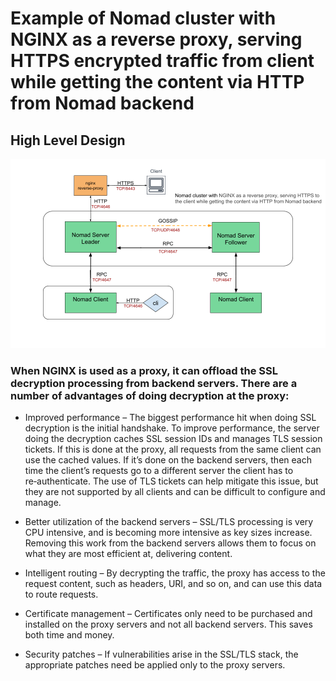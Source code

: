# Example of Nomad cluster with NGINX as a reverse proxy, serving HTTPS encrypted traffic from client while getting the content via HTTP from Nomad backend

## High Level Design

<img src="diagrams/nginx-reverse-proxy-nomad.png" />

### When NGINX is used as a proxy, it can offload the SSL decryption processing from backend servers. There are a number of advantages of doing decryption at the proxy:

- Improved performance – The biggest performance hit when doing SSL decryption is the initial handshake. To improve performance, the server doing the decryption caches SSL session IDs and manages TLS session tickets. If this is done at the proxy, all requests from the same client can use the cached values. If it’s done on the backend servers, then each time the client’s requests go to a different server the client has to re‑authenticate. The use of TLS tickets can help mitigate this issue, but they are not supported by all clients and can be difficult to configure and manage.

- Better utilization of the backend servers – SSL/TLS processing is very CPU intensive, and is becoming more intensive as key sizes increase. Removing this work from the backend servers allows them to focus on what they are most efficient at, delivering content.

- Intelligent routing – By decrypting the traffic, the proxy has access to the request content, such as headers, URI, and so on, and can use this data to route requests.

- Certificate management – Certificates only need to be purchased and installed on the proxy servers and not all backend servers. This saves both time and money.

- Security patches – If vulnerabilities arise in the SSL/TLS stack, the appropriate patches need be applied only to the proxy servers.
